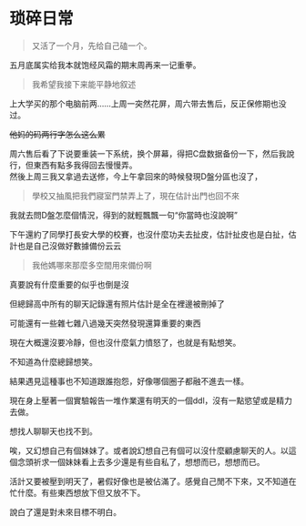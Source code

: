 # 琐碎日常

> 又活了一个月，先给自己磕一个。

五月底属实给我本就饱经风霜的期末周再来一记重拳。

> 我希望我接下来能平静地叙述

上大学买的那个电脑前两……上周一突然花屏，周六带去售后，反正保修期也没过。

~~他妈的码两行字怎么这么累~~

周六售后看了下说要重装一下系统，换个屏幕，得把C盘数据备份一下，然后我說行，但東西有點多我得回去慢慢弄。  
然後上周三我又拿過去送修，今上午拿回來的時候發現D盤分區也沒了，

> 學校又抽風把我們寢室門禁弄上了，現在估計出門也回不來

我就去問D盤怎麼個情況，得到的就輕飄飄一句“你當時也沒說啊”

下午還約了同學打長安大學的校賽，也沒什麼功夫去扯皮，估計扯皮也是白扯，估計也是自己沒做好數據備份云云

> 我他媽哪來那麼多空間用來備份啊

真要說有什麼重要的似乎也倒是沒

但總歸高中所有的聊天記錄還有照片估計是全在裡邊被刪掉了

可能還有一些雜七雜八過幾天突然發現還算重要的東西

現在大概還沒要冷靜，但也沒什麼氣力憤怒了，也就是有點想笑。

不知道為什麼總歸想笑。

結果遇見這種事也不知道跟誰抱怨，好像哪個圈子都融不進去一樣。

現在身上壓著一個實驗報告一堆作業還有明天的一個ddl，沒有一點慾望或是精力去做。

想找人聊聊天也找不到。

唉，又幻想自己有個妹妹了。或者說幻想自己有個可以沒什麼顧慮聊天的人。以這個念頭祈求一個妹妹看上去多少還是有些自私了，想想而已，想想而已。

活計又要被壓到明天了，暑假好像也是被佔滿了。感覺自己閒不下來，又不知道在忙什麼。有些東西想放下但又放不下。

說白了還是對未來目標不明白。